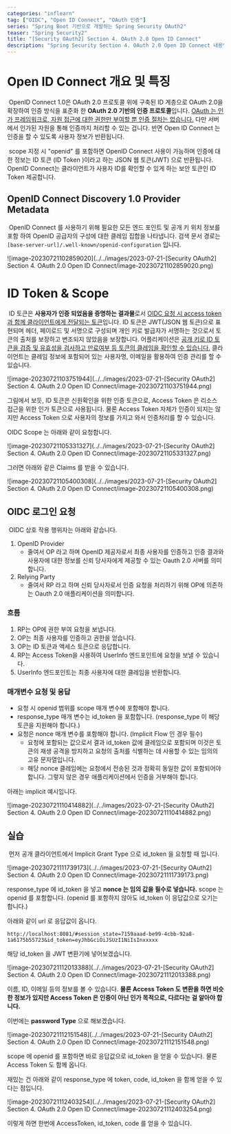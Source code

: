 ```yaml
---
categories: "inflearn"
tag: ["OIDC", "Open ID Connect", "OAuth 인증"]
series: "Spring Boot 기반으로 개발하는 Spring Security OAuth2"
teaser: "Spring Security2"
title: "[Security OAuth2] Section 4. OAuth 2.0 Open ID Connect"
description: "Spring Security Section 4. OAuth 2.0 Open ID Connect 내용입니다."
---
```


#  Open ID Connect 개요 및 특징

​	OpenID Connect 1.0은 OAuth 2.0 프로토콜 위에 구축된 ID 계층으로 OAuth 2.0을 확장하여 인증 방식을 표준화 한 **OAuth 2.0 기반의 인증 프로토콜**입니다. <u>OAuth 는 인가 프레임워크로, 자원 접근에 대한 권한만 부여할 뿐 인증 절차는 없습니다.</u> 다만 서버에서 인가된 자원을 통해 인증까지 처리할 수 있는 겁니다. 반면 Open ID Connect 는 인증을 할 수 있도록 사용자 정보가 반환됩니다.

​	scope 지정 시 "openid" 를 포함하면 OpenID Connect 사용이 가능하며 인증에 대한 정보는 ID 토큰 (ID Token )이라고 하는 JSON 웹 토큰(JWT) 으로 반환됩니다. OpenID Connect는 클라이언트가 사용자 ID를 확인할 수 있게 하는 보안 토큰인 ID Token 제공합니다.

## OpenID Connect Discovery 1.0 Provider Metadata

​	OpenID Connect 를 사용하기 위해 필요한 모든 엔드 포인트 및 공개 키 위치 정보를 포함 하여 OpenID 공급자의 구성에 대한 클레임 집합을 나타냅니다. 검색 문서 경로는 `[base-server-url]/.well-known/openid-configuration` 입니다.

![image-20230721102859020](../../images/2023-07-21-[Security OAuth2] Section 4. OAuth 2.0 Open ID Connect/image-20230721102859020.png)

# ID Token & Scope

​	ID 토큰은 **사용자가 인증 되었음을 증명하는 결과물**로서 <u>OIDC 요청 시 access token 과 함께 클라이언트에게 전달되는 토큰</u>입니다. ID 토큰은 JWT(JSON 웹 토큰)으로 표현되며 헤더, 페이로드 및 서명으로 구성되며 개인 키로 발급자가 서명하는 것으로서 토큰의 출처를 보장하고 변조되지 않았음을 보장합니다. 어플리케이션은 <u>공개 키로 ID 토큰을 검증 및 유효성을 검사하고 만료여부 등 토큰의 클레임을 확인할 수 있습니다.</u> 클라이언트는 클레임 정보에 포함되어 있는 사용자명, 이메일을 활용하여 인증 관리를 할 수 있습니다.

![image-20230721103751944](../../images/2023-07-21-[Security OAuth2] Section 4. OAuth 2.0 Open ID Connect/image-20230721103751944.png)

그림에서 보듯, ID 토큰은 신원확인을 위한 인증 토큰으로, Access Token 은 리소스 접근을 위한 인가 토큰으로 사용됩니다. 물론 Access Token 자체가 인증이 되지는 않지만 Access Token 으로 사용자의 정보를 가지고 와서 인증처리를 할 수 있습니다.

OIDC Scope 는 아래와 같이 요청합니다.

![image-20230721105331327](../../images/2023-07-21-[Security OAuth2] Section 4. OAuth 2.0 Open ID Connect/image-20230721105331327.png)

그러면 아래와 같은 Claims 를 받을 수 있습니다.

![image-20230721105400308](../../images/2023-07-21-[Security OAuth2] Section 4. OAuth 2.0 Open ID Connect/image-20230721105400308.png)

## OIDC 로그인 요청

​	OIDC 상호 작용 행위자는 아래와 같습니다.

1. OpenID Provider
   - 줄여서 OP 라고 하며 OpenID 제공자로서 최종 사용자를 인증하고 인증 결과와 사용자에 대한 정보를 신뢰 당사자에게 제공할 수 있는 Oauth 2.0 서버를 의미합니다.
2. Relying Party
   - 줄여서 RP 라고 하며 신뢰 당사자로서 인증 요청을 처리하기 위해 OP에 의존하는 Oauth 2.0 애플리케이션을 의미합니다.

### 흐름

1. RP는 OP에 권한 부여 요청을 보냅니다.
2. OP는 최종 사용자를 인증하고 권한을 얻습니다.
3. OP는 ID 토큰과 액세스 토큰으로 응답합니다.
4. RP는 Access Token을 사용하여 UserInfo 엔드포인트에 요청을 보낼 수 있습니다.
5. UserInfo 엔드포인트는 최종 사용자에 대한 클레임을 반환합니다.

### 매개변수 요청 및 응답

- 요청 시 openid 범위를 scope 매개 변수에 포함해야 합니다.
- response_type 매개 변수는 id_token 을 포함합니다. (response_type 이 해당 토큰을 지원해야 합니다.)
- 요청은 nonce 매개 변수를 포함해야 합니다. (Implicit Flow 인 경우 필수)
  - 요청에 포함되는 값으로서 결과 id_token 값에 클레임으로 포함되며 이것은 토큰의 재생 공격을 방지하고 요청의 출처를 식별하는 데 사용할 수 있는 임의의 고유 문자열입니다.
  - 해당 nonce 클레임에는 요청에서 전송된 것과 정확히 동일한 값이 포함되어야 합니다. 그렇지 않은 경우 애플리케이션에서 인증을 거부해야 합니다.

아래는 implicit 예시입니다.

![image-20230721110414882](../../images/2023-07-21-[Security OAuth2] Section 4. OAuth 2.0 Open ID Connect/image-20230721110414882.png)

## 실습

​	먼저 공개 클라이언트에서 Implicit Grant Type 으로 id_token 을 요청할 때 입니다.

![image-20230721111739173](../../images/2023-07-21-[Security OAuth2] Section 4. OAuth 2.0 Open ID Connect/image-20230721111739173.png)

response_type 에 id_token 을 넣고 **nonce 는 임의 값을 필수로 넣습니다.** scope 는 openid 를 포함합니다. (openid 를 포함하지 않아도 id_token 이 응답값으로 오기는 합니다.)

아래와 같이 url 로 응답값이 옵니다.

`http://localhost:8081/#session_state=7159aaad-be99-4cbb-92a8-1a6175b55723&id_token=eyJhbGciOiJSUzI1NiIsInxxxxx`

해당 id_token 을 JWT 변환기에 넣어보겠습니다.

![image-20230721112013388](../../images/2023-07-21-[Security OAuth2] Section 4. OAuth 2.0 Open ID Connect/image-20230721112013388.png)

이름, ID, 이메일 등의 정보를 볼 수 있습니다. **물론 Access Token 도 변환을 하면 비슷한 정보가 있지만 Access Token 은 인증이 아닌 인가 목적으로, 다르다는 걸 알아야 합니다.**

이번에는 **password Type** 으로 해보겠습니다.

![image-20230721112151548](../../images/2023-07-21-[Security OAuth2] Section 4. OAuth 2.0 Open ID Connect/image-20230721112151548.png)

scope 에 openid 를 포함하면 바로 응답값으로 id_token 을 얻을 수 있습니다. 물론 Access Token 도 함께 옵니다.

재밌는 건 아래와 같이 response_type 에 token, code, id_token 을 함께 얻을 수 있다는 점입니다.

![image-20230721112403254](../../images/2023-07-21-[Security OAuth2] Section 4. OAuth 2.0 Open ID Connect/image-20230721112403254.png)

이렇게 하면 한번에 AccessToken, id_token, code 를 얻을 수 있습니다.
